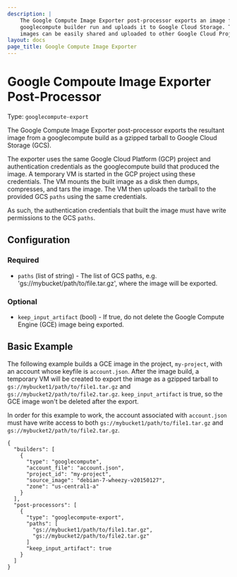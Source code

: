 ```yaml
---
description: |
    The Google Compute Image Exporter post-processor exports an image from a Packer
    googlecompute builder run and uploads it to Google Cloud Storage. The exported
    images can be easily shared and uploaded to other Google Cloud Projects.
layout: docs
page_title: Google Compute Image Exporter
---
```


# Google Compoute Image Exporter Post-Processor

Type: `googlecompute-export`

The Google Compute Image Exporter post-processor exports the resultant image
from a googlecompute build as a gzipped tarball to Google Cloud Storage (GCS).

The exporter uses the same Google Cloud Platform (GCP) project and
authentication credentials as the googlecompute build that produced the image. A
temporary VM is started in the GCP project using these credentials. The VM
mounts the built image as a disk then dumps, compresses, and tars the image. The
VM then uploads the tarball to the provided GCS `paths` using the same
credentials.

As such, the authentication credentials that built the image must have write
permissions to the GCS `paths`.

## Configuration

### Required

-   `paths` (list of string) - The list of GCS paths, e.g.
    'gs://mybucket/path/to/file.tar.gz', where the image will be exported.

### Optional

-   `keep_input_artifact` (bool) - If true, do not delete the Google Compute
    Engine (GCE) image being exported.

## Basic Example

The following example builds a GCE image in the project, `my-project`, with an
account whose keyfile is `account.json`. After the image build, a temporary VM
will be created to export the image as a gzipped tarball to
`gs://mybucket1/path/to/file1.tar.gz` and `gs://mybucket2/path/to/file2.tar.gz`.
`keep_input_artifact` is true, so the GCE image won't be deleted after the
export.

In order for this example to work, the account associated with `account.json`
must have write access to both `gs://mybucket1/path/to/file1.tar.gz` and
`gs://mybucket2/path/to/file2.tar.gz`.

``` {.json}
{
  "builders": [
    {
      "type": "googlecompute",
      "account_file": "account.json",
      "project_id": "my-project",
      "source_image": "debian-7-wheezy-v20150127",
      "zone": "us-central1-a"
    }
  ],
  "post-processors": [
    {
      "type": "googlecompute-export",
      "paths": [
        "gs://mybucket1/path/to/file1.tar.gz",
        "gs://mybucket2/path/to/file2.tar.gz"
      ]
      "keep_input_artifact": true
    }
  ]
}
```

